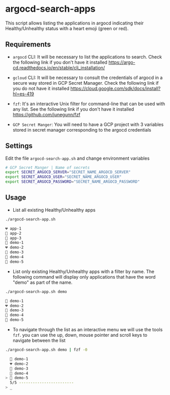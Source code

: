 # argocd-search-apps
This script allows listing the applications in argocd indicating their Healthy/Unhealthy status with a heart emoji (green or red).

## Requirements

- ```argocd``` CLI:
It will be necessary to list the applications to search.
Check the following link if you don't have it installed https://argo-cd.readthedocs.io/en/stable/cli_installation/

- ```gcloud``` CLI:
It will be necessary to consult the credentials of argocd in a secure way stored in GCP Secret Manager. 
Check the following link if you do not have it installed https://cloud.google.com/sdk/docs/install?hl=es-419

- ```fzf```: It's an interactive Unix filter for command-line that can be used with any list. 
See the following link if you don't have it installed https://github.com/junegunn/fzf

- ```GCP Secret Manger```: 
You will need to have a GCP project with 3 variables stored in secret manager corresponding to the argocd credentials

## Settings
Edit the file ```argocd-search-app.sh``` and change environment variables

```bash
# GCP Secret Manger | Name of secrets
export SECRET_ARGOCD_SERVER="SECRET_NAME_ARGOCD_SERVER"
export SECRET_ARGOCD_USER="SECRET_NAME_ARGOCD_USER"
export SECRET_ARGOCD_PASSWORD="SECRET_NAME_ARGOCD_PASSWORD"
```

## Usage

- List all existing Healthy/Unhealthy apps

```bash
./argocd-search-app.sh

💔 app-1
💚 app-2
💚 app-3
💚 demo-1
💔 demo-2
💚 demo-3
💚 demo-4
💚 demo-5

```

- List only existing Healthy/Unhealthy apps with a filter by name. The following command will display only applications that have the word "demo" as part of the name.

```bash
./argocd-search-app.sh demo

💚 demo-1
💔 demo-2
💚 demo-3
💚 demo-4
💚 demo-5

```
- To navigate through the list as an interactive menu we will use the tools ```fzf```.
you can use the up, down, mouse pointer and scroll keys to navigate between the list

```bash
./argocd-search-app.sh demo | fzf -0

  💚 demo-1
  💔 demo-2
  💚 demo-3
  💚 demo-4
> 💚 demo-5
  5/5 ------------------------
> _
```